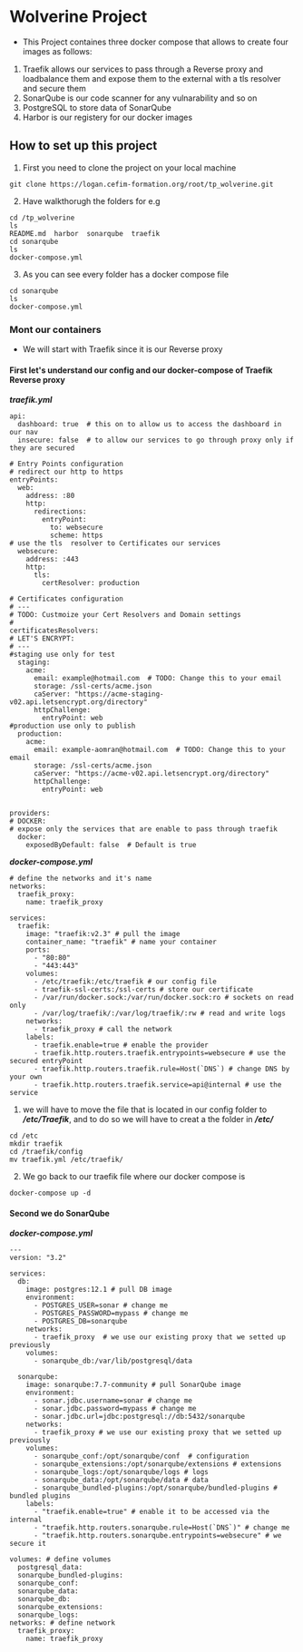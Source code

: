 # Wolverine Project
- This Project containes three docker compose that allows to create four images as follows:
1. Traefik allows our services to pass through a Reverse proxy and loadbalance them and expose them to the external with a tls resolver and secure them
2. SonarQube is our code scanner for any vulnarability and so on
3. PostgreSQL to store data of SonarQube
4. Harbor is our registery for our docker images
## How to set up this project
1. First you need to clone the project on your local machine
```
git clone https://logan.cefim-formation.org/root/tp_wolverine.git
```
2. Have walkthorugh the folders for e.g
```
cd /tp_wolverine
ls 
README.md  harbor  sonarqube  traefik
cd sonarqube
ls
docker-compose.yml
```
3. As you can see every folder has a docker compose file 
```
cd sonarqube
ls
docker-compose.yml
```
### Mont our containers
- We will start with Traefik since it is our Reverse proxy
#### First let's understand our config and our docker-compose of Traefik Reverse proxy
***traefik.yml***
```
api:
  dashboard: true  # this on to allow us to access the dashboard in our nav
  insecure: false  # to allow our services to go through proxy only if they are secured

# Entry Points configuration
# redirect our http to https
entryPoints:
  web:
    address: :80
    http:
      redirections:
        entryPoint:
          to: websecure
          scheme: https
# use the tls  resolver to Certificates our services
  websecure:
    address: :443
    http:
      tls:
        certResolver: production

# Certificates configuration
# ---
# TODO: Custmoize your Cert Resolvers and Domain settings
#
certificatesResolvers:
# LET'S ENCRYPT:
# ---
#staging use only for test
  staging:
    acme:
      email: example@hotmail.com  # TODO: Change this to your email
      storage: /ssl-certs/acme.json
      caServer: "https://acme-staging-v02.api.letsencrypt.org/directory"
      httpChallenge:
        entryPoint: web
#production use only to publish 
  production:
    acme:
      email: example-aomran@hotmail.com  # TODO: Change this to your email
      storage: /ssl-certs/acme.json
      caServer: "https://acme-v02.api.letsencrypt.org/directory"
      httpChallenge:
        entryPoint: web


providers:
# DOCKER:
# expose only the services that are enable to pass through traefik
  docker:
    exposedByDefault: false  # Default is true

```
***docker-compose.yml***
```
# define the networks and it's name
networks: 
  traefik_proxy:
    name: traefik_proxy

services:
  traefik:
    image: "traefik:v2.3" # pull the image
    container_name: "traefik" # name your container
    ports: 
      - "80:80"
      - "443:443"
    volumes: 
      - /etc/traefik:/etc/traefik # our config file
      - traefik-ssl-certs:/ssl-certs # store our certificate
      - /var/run/docker.sock:/var/run/docker.sock:ro # sockets on read only
      - /var/log/traefik/:/var/log/traefik/:rw # read and write logs
    networks:
      - traefik_proxy # call the network
    labels:
      - traefik.enable=true # enable the provider
      - traefik.http.routers.traefik.entrypoints=websecure # use the secured entryPoint
      - traefik.http.routers.traefik.rule=Host(`DNS`) # change DNS by your own 
      - traefik.http.routers.traefik.service=api@internal # use the service
```
1. we will have to move the file that is located in our config folder to ***/etc/Traefik***, and to do so we will have to creat a the folder in ***/etc/***
```
cd /etc
mkdir traefik
cd /traefik/config
mv traefik.yml /etc/traefik/
```
2. We go back to our traefik file where our docker compose is 
```
docker-compose up -d
```
#### Second we do SonarQube
***docker-compose.yml***
```
---
version: "3.2"

services:
  db:
    image: postgres:12.1 # pull DB image
    environment:
      - POSTGRES_USER=sonar # change me
      - POSTGRES_PASSWORD=mypass # change me
      - POSTGRES_DB=sonarqube
    networks:
      - traefik_proxy  # we use our existing proxy that we setted up previously
    volumes:
      - sonarqube_db:/var/lib/postgresql/data 

  sonarqube:
    image: sonarqube:7.7-community # pull SonarQube image
    environment:
      - sonar.jdbc.username=sonar # change me
      - sonar.jdbc.password=mypass # change me
      - sonar.jdbc.url=jdbc:postgresql://db:5432/sonarqube
    networks:
      - traefik_proxy # we use our existing proxy that we setted up previously
    volumes: 
      - sonarqube_conf:/opt/sonarqube/conf  # configuration
      - sonarqube_extensions:/opt/sonarqube/extensions # extensions
      - sonarqube_logs:/opt/sonarqube/logs # logs
      - sonarqube_data:/opt/sonarqube/data # data
      - sonarqube_bundled-plugins:/opt/sonarqube/bundled-plugins # bundled plugins
    labels:
      - "traefik.enable=true" # enable it to be accessed via the internal
      - "traefik.http.routers.sonarqube.rule=Host(`DNS`)" # change me
      - "traefik.http.routers.sonarqube.entrypoints=websecure" # we secure it

volumes: # define volumes
  postgresql_data:
  sonarqube_bundled-plugins:
  sonarqube_conf:
  sonarqube_data:
  sonarqube_db:
  sonarqube_extensions:
  sonarqube_logs:
networks: # define network
  traefik_proxy:
    name: traefik_proxy
```
